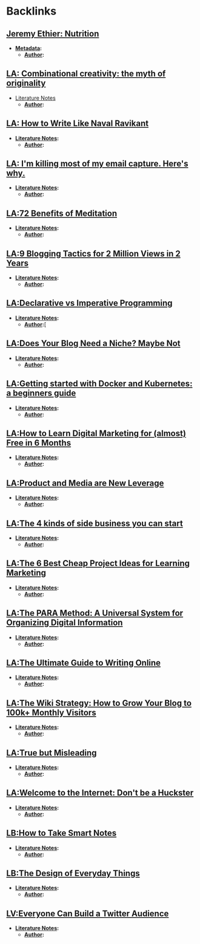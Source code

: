 
# Backlinks
## [Jeremy Ethier: Nutrition](<Jeremy Ethier: Nutrition.md>)
- **[Metadata](<Metadata.md>):**
    - **[Author](<Author.md>):**

## [LA: Combinational creativity: the myth of originality](<LA: Combinational creativity: the myth of originality.md>)
- [Literature Notes](<Literature Notes.md>)
    - **[Author](<Author.md>):**

## [LA: How to Write Like Naval Ravikant](<LA: How to Write Like Naval Ravikant.md>)
- **[Literature Notes](<Literature Notes.md>):**
    - **[Author](<Author.md>):**

## [LA: I'm killing most of my email capture. Here's why.](<LA: I'm killing most of my email capture. Here's why..md>)
- **[Literature Notes](<Literature Notes.md>):**
    - **[Author](<Author.md>):**

## [LA:72 Benefits of Meditation](<LA:72 Benefits of Meditation.md>)
- **[Literature Notes](<Literature Notes.md>):**
    - **[Author](<Author.md>):**

## [LA:9 Blogging Tactics for 2 Million Views in 2 Years](<LA:9 Blogging Tactics for 2 Million Views in 2 Years.md>)
- **[Literature Notes](<Literature Notes.md>):**
    - **[Author](<Author.md>):**

## [LA:Declarative vs Imperative Programming](<LA:Declarative vs Imperative Programming.md>)
- **[Literature Notes](<Literature Notes.md>):**
    - **[Author](<Author.md>):**[

## [LA:Does Your Blog Need a Niche? Maybe Not](<LA:Does Your Blog Need a Niche? Maybe Not.md>)
- **[Literature Notes](<Literature Notes.md>):**
    - **[Author](<Author.md>):**

## [LA:Getting started with Docker and Kubernetes: a beginners guide](<LA:Getting started with Docker and Kubernetes: a beginners guide.md>)
- **[Literature Notes](<Literature Notes.md>):**
    - **[Author](<Author.md>):**

## [LA:How to Learn Digital Marketing for (almost) Free in 6 Months](<LA:How to Learn Digital Marketing for (almost) Free in 6 Months.md>)
- **[Literature Notes](<Literature Notes.md>):**
    - **[Author](<Author.md>):**

## [LA:Product and Media are New Leverage](<LA:Product and Media are New Leverage.md>)
- **[Literature Notes](<Literature Notes.md>):**
    - **[Author](<Author.md>):**

## [LA:The 4 kinds of side business you can start](<LA:The 4 kinds of side business you can start.md>)
- **[Literature Notes](<Literature Notes.md>):**
    - **[Author](<Author.md>):**

## [LA:The 6 Best Cheap Project Ideas for Learning Marketing](<LA:The 6 Best Cheap Project Ideas for Learning Marketing.md>)
- **[Literature Notes](<Literature Notes.md>):**
    - **[Author](<Author.md>):**

## [LA:The PARA Method: A Universal System for Organizing Digital Information](<LA:The PARA Method: A Universal System for Organizing Digital Information.md>)
- **[Literature Notes](<Literature Notes.md>):**
    - **[Author](<Author.md>):**

## [LA:The Ultimate Guide to Writing Online](<LA:The Ultimate Guide to Writing Online.md>)
- **[Literature Notes](<Literature Notes.md>):**
    - **[Author](<Author.md>):**

## [LA:The Wiki Strategy: How to Grow Your Blog to 100k+ Monthly Visitors](<LA:The Wiki Strategy: How to Grow Your Blog to 100k+ Monthly Visitors.md>)
- **[Literature Notes](<Literature Notes.md>):**
    - **[Author](<Author.md>):**

## [LA:True but Misleading](<LA:True but Misleading.md>)
- **[Literature Notes](<Literature Notes.md>):**
    - **[Author](<Author.md>):**

## [LA:Welcome to the Internet: Don't be a Huckster](<LA:Welcome to the Internet: Don't be a Huckster.md>)
- **[Literature Notes](<Literature Notes.md>):**
    - **[Author](<Author.md>):**

## [LB:How to Take Smart Notes](<LB:How to Take Smart Notes.md>)
- **[Literature Notes](<Literature Notes.md>):**
    - **[Author](<Author.md>):**

## [LB:The Design of Everyday Things](<LB:The Design of Everyday Things.md>)
- **[Literature Notes](<Literature Notes.md>):**
    - **[Author](<Author.md>):**

## [LV:Everyone Can Build a Twitter Audience](<LV:Everyone Can Build a Twitter Audience.md>)
- **[Literature Notes](<Literature Notes.md>):**
    - **[Author](<Author.md>):**

